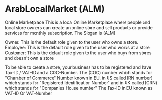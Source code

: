 # ArabLocalMarket (ALM)

Online Marketplace
This is a local Online Marketplace where people and local store owners can create an online store and sell products or provide services for monthly subscription.
The Slogan is (ALM)

Owner: This is the default role given to the user who owns a store.
Employee: This is the default role given to the user who works at a store
Customer: This is the default role given to the user who buys from stores and doesn't own a store.

To be able to create a store, your business has to be registered and have Tax-ID / VAT-ID and a COC-Number.
The (COC) number which stands for "Chamber of Commerce" Number known in EU, in US called (RN number) which stands for "Registered Identification Number" and in UK called (CRN) which stands for "Companies House number"
The Tax-ID in EU known as VAT-ID Or VAT-Number
